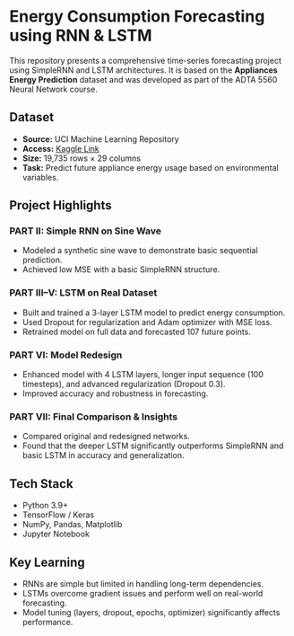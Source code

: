 # Energy Consumption Forecasting using RNN & LSTM

This repository presents a comprehensive time-series forecasting project using SimpleRNN and LSTM architectures. It is based on the **Appliances Energy Prediction** dataset and was developed as part of the ADTA 5560 Neural Network course.

##  Dataset

- **Source:** UCI Machine Learning Repository  
- **Access:** [Kaggle Link](https://www.kaggle.com/datasets/sohommajumder21/appliances-energy-prediction-data-set)  
- **Size:** 19,735 rows × 29 columns  
- **Task:** Predict future appliance energy usage based on environmental variables.

##  Project Highlights

### PART II: Simple RNN on Sine Wave
- Modeled a synthetic sine wave to demonstrate basic sequential prediction.
- Achieved low MSE with a basic SimpleRNN structure.

### PART III–V: LSTM on Real Dataset
- Built and trained a 3-layer LSTM model to predict energy consumption.
- Used Dropout for regularization and Adam optimizer with MSE loss.
- Retrained model on full data and forecasted 107 future points.

### PART VI: Model Redesign
- Enhanced model with 4 LSTM layers, longer input sequence (100 timesteps), and advanced regularization (Dropout 0.3).
- Improved accuracy and robustness in forecasting.

### PART VII: Final Comparison & Insights
- Compared original and redesigned networks.
- Found that the deeper LSTM significantly outperforms SimpleRNN and basic LSTM in accuracy and generalization.

##  Tech Stack

- Python 3.9+
- TensorFlow / Keras
- NumPy, Pandas, Matplotlib
- Jupyter Notebook



##  Key Learning

- RNNs are simple but limited in handling long-term dependencies.
- LSTMs overcome gradient issues and perform well on real-world forecasting.
- Model tuning (layers, dropout, epochs, optimizer) significantly affects performance.

